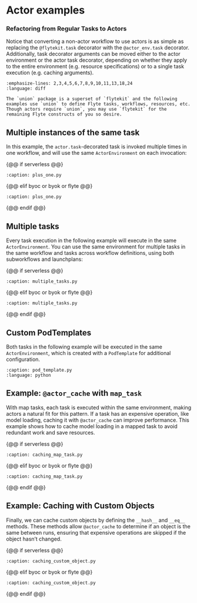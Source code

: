 # Actor examples

### Refactoring from Regular Tasks to Actors

Notice that converting a non-actor workflow to use actors is as simple as replacing the `@flytekit.task` decorator with the `@actor_env.task` decorator. Additionally, task decorator arguments can be moved either to the actor environment or the actor task decorator, depending on whether they apply to the entire environment (e.g. resource specifications) or to a single task execution (e.g. caching arguments).

```{rli} https://raw.githubusercontent.com/unionai/unionai-examples/refs/heads/danielsola/se-297-actors-docs-for-customer-push/user_guide/core_concepts/actors/byoc/diff.py
:emphasize-lines: 2,3,4,5,6,7,8,9,10,11,13,18,24
:language: diff
```

```{note}
The `union` package is a superset of `flytekit` and the following examples use `union` to define Flyte tasks, workflows, resources, etc. Though actors require `union`, you may use `flytekit` for the remaining Flyte constructs of you so desire.
```

## Multiple instances of the same task

In this example, the `actor.task`-decorated task is invoked multiple times in one workflow, and will use the same `ActorEnvironment` on each invocation:

{@@ if serverless @@}
```{rli} https://raw.githubusercontent.com/unionai/unionai-examples/main/user_guide/core_concepts/actors/serverless/plus_one.py
:caption: plus_one.py

```
{@@ elif byoc or byok or flyte @@}
```{rli} https://raw.githubusercontent.com/unionai/unionai-examples/main/user_guide/core_concepts/actors/byoc/plus_one.py
:caption: plus_one.py

```
{@@ endif @@}

## Multiple tasks

Every task execution in the following example will execute in the same `ActorEnvironment`. You can use the same environment for multiple tasks in the same workflow and tasks across workflow definitions, using both subworkflows and launchplans:

{@@ if serverless @@}
```{rli} https://raw.githubusercontent.com/unionai/unionai-examples/main/user_guide/core_concepts/actors/serverless/multiple_tasks.py
:caption: multiple_tasks.py

```
{@@ elif byoc or byok or flyte @@}
```{rli} https://raw.githubusercontent.com/unionai/unionai-examples/main/user_guide/core_concepts/actors/byoc/multiple_tasks.py
:caption: multiple_tasks.py

```
{@@ endif @@}

## Custom PodTemplates

Both tasks in the following example will be executed in the same `ActorEnvironment`, which is created with a `PodTemplate` for additional configuration.

```{rli} https://raw.githubusercontent.com/unionai/unionai-examples/main/user_guide/core_concepts/actors/pod_template.py
:caption: pod_template.py
:language: python
```

## Example: `@actor_cache` with `map_task`

With map tasks, each task is executed within the same environment, making actors a natural fit for this pattern. If a task has an expensive operation, like model loading, caching it with `@actor_cache` can improve performance. This example shows how to cache model loading in a mapped task to avoid redundant work and save resources.

{@@ if serverless @@}
```{rli} https://raw.githubusercontent.com/unionai/unionai-examples/main/user_guide/core_concepts/actors/serverless/caching_map_task.py
:caption: caching_map_task.py

```
{@@ elif byoc or byok or flyte @@}
```{rli} https://raw.githubusercontent.com/unionai/unionai-examples/main/user_guide/core_concepts/actors/byoc/caching_map_task.py
:caption: caching_map_task.py

```
{@@ endif @@}

## Example: Caching with Custom Objects

Finally, we can cache custom objects by defining the `__hash__` and `__eq__` methods. These methods allow `@actor_cache` to determine if an object is the same between runs, ensuring that expensive operations are skipped if the object hasn’t changed.

{@@ if serverless @@}
```{rli} https://raw.githubusercontent.com/unionai/unionai-examples/main/user_guide/core_concepts/actors/serverless/caching_custom_object.py
:caption: caching_custom_object.py

```
{@@ elif byoc or byok or flyte @@}
```{rli} https://raw.githubusercontent.com/unionai/unionai-examples/main/user_guide/core_concepts/actors/byoc/caching_custom_object.py
:caption: caching_custom_object.py

```
{@@ endif @@}


